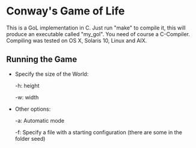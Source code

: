 Conway's Game of Life 
=====================
This is a GoL implementation in C. Just run "make" to compile it, this will
produce an executable called "my_gol". You need of course a C-Compiler. Compiling was tested on OS X, Solaris 10, Linux
and AIX.

Running the Game
----------------
* Specify the size of the World:

  -h: height 

  -w: width 

* Other options:

  -a: Automatic mode

  -f: Specify a file with a starting configuration (there are some in the
  folder seed)


